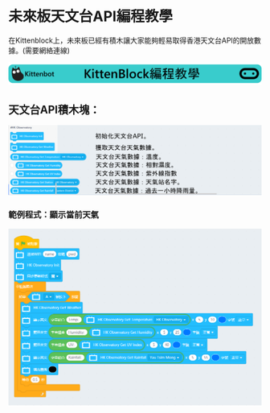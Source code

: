# 未來板天文台API編程教學

在Kittenblock上，未來板已經有積木讓大家能夠輕易取得香港天文台API的開放數據。(需要網絡連線)

![](../functional_module/PWmodules/images/kbbanner.png)

## 天文台API積木塊：

![](./images/hko.png)

### 範例程式：顯示當前天氣

![](./images/hko_code1.png)